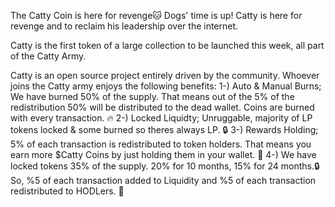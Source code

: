 The Catty Coin is here for revenge🐱
Dogs' time is up!
Catty is here for revenge and to reclaim his leadership over the internet.

Catty is the first token of a large collection to be launched this week, all part of the Catty Army.

Catty is an open source project entirely driven by the community. Whoever joins the Catty army enjoys the following benefits:
1-) Auto & Manual Burns; 
We have burned 50% of the supply. That means out of the 5% of the redistribution 50% will be distributed to the dead wallet. Coins are burned with every transaction. 🔥
2-) Locked Liquidty; 
Unruggable, majority of LP tokens locked & some burned so theres always LP. 🔒
3-) Rewards Holding;
 5% of each transaction is redistributed to token holders. That means you earn more $Catty Coins by just holding them in your wallet. 💎
4-) We have locked tokens 35% of the supply. 20% for 10 months, 15% for 24 months.🔒
So, %5 of each transaction added to Liquidity and %5 of each transaction redistributed to HODLers. 💎
